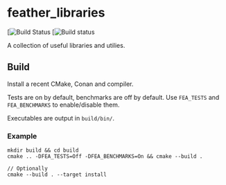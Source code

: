 # feather_libraries
[![Build Status]()
[![Build status]()

A collection of useful libraries and utilies.

## Build
Install a recent CMake, Conan and compiler.

Tests are on by default, benchmarks are off by default.
Use `FEA_TESTS` and `FEA_BENCHMARKS` to enable/disable them.

Executables are output in `build/bin/`.

### Example
```
mkdir build && cd build
cmake .. -DFEA_TESTS=Off -DFEA_BENCHMARKS=On && cmake --build .

// Optionally
cmake --build . --target install
```
